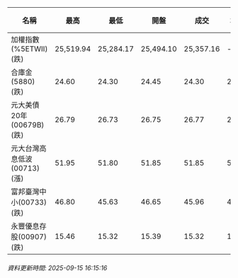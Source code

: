 | 名稱 | 最高 | 最低 | 開盤 | 成交 | 均價 | 成交金額(億) | 昨收 | 漲跌幅 | 漲跌 | 總量 | 昨量 | 振幅 |
| -------- | -------- | -------- | -------- |-------- | -------- | -------- |-------- |-------- |-------- | -------- | -------- |-------- |
|加權指數(%5ETWII) (跌)|25,519.94|25,284.17|25,494.10|25,357.16|-|3,982.44|25,474.64|0.46%|117.48|6,902,657|0|0.93%|
|合庫金(5880) (跌)|24.60|24.30|24.45|24.30|24.44|2.29|24.45|0.61%|0.15|9,354|6,250|1.23%|
|元大美債20年(00679B) (跌)|26.79|26.73|26.75|26.77|26.76|6.49|26.82|0.19%|0.05|24,245|30,027|0.22%|
|元大台灣高息低波(00713) (漲)|51.95|51.80|51.85|51.85|51.88|4.24|51.75|0.19%|0.10|8,170|8,696|0.29%|
|富邦臺灣中小(00733) (跌)|46.80|45.63|46.65|45.96|46.03|0.670|46.65|1.48%|0.69|1,456|769|2.51%|
|永豐優息存股(00907) (跌)|15.46|15.32|15.39|15.32|15.39|0.158|15.39|0.45%|0.07|1,027|1,581|0.91%|
###### 資料更新時間: 2025-09-15 16:15:16